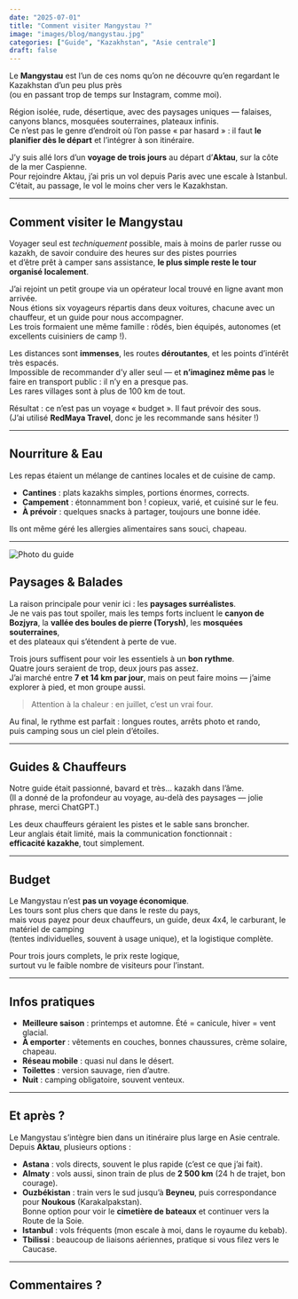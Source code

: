 ```yaml
---
date: "2025-07-01"
title: "Comment visiter Mangystau ?"
image: "images/blog/mangystau.jpg"
categories: ["Guide", "Kazakhstan", "Asie centrale"]
draft: false
---
```


Le **Mangystau** est l’un de ces noms qu’on ne découvre qu’en regardant le Kazakhstan d’un peu plus près  
(ou en passant trop de temps sur Instagram, comme moi).

Région isolée, rude, désertique, avec des paysages uniques — falaises, canyons blancs, mosquées souterraines, plateaux infinis.  
Ce n’est pas le genre d’endroit où l’on passe « par hasard » : il faut **le planifier dès le départ** et l’intégrer à son itinéraire.

J’y suis allé lors d’un **voyage de trois jours** au départ d’**Aktau**, sur la côte de la mer Caspienne.  
Pour rejoindre Aktau, j’ai pris un vol depuis Paris avec une escale à Istanbul.  
C’était, au passage, le vol le moins cher vers le Kazakhstan.

---

## Comment visiter le Mangystau

Voyager seul est *techniquement* possible, mais à moins de parler russe ou kazakh, de savoir conduire des heures sur des pistes pourries  
et d’être prêt à camper sans assistance, **le plus simple reste le tour organisé localement**.

J’ai rejoint un petit groupe via un opérateur local trouvé en ligne avant mon arrivée.  
Nous étions six voyageurs répartis dans deux voitures, chacune avec un chauffeur, et un guide pour nous accompagner.  
Les trois formaient une même famille : rôdés, bien équipés, autonomes (et excellents cuisiniers de camp !).

Les distances sont **immenses**, les routes **déroutantes**, et les points d’intérêt très espacés.  
Impossible de recommander d’y aller seul — et **n’imaginez même pas** le faire en transport public : il n’y en a presque pas.  
Les rares villages sont à plus de 100 km de tout.

Résultat : ce n’est pas un voyage « budget ». Il faut prévoir des sous.  
(J’ai utilisé **RedMaya Travel**, donc je les recommande sans hésiter !)

---

## Nourriture & Eau

Les repas étaient un mélange de cantines locales et de cuisine de camp.  

- **Cantines** : plats kazakhs simples, portions énormes, corrects.  
- **Campement** : étonnamment bon ! copieux, varié, et cuisiné sur le feu.  
- **À prévoir** : quelques snacks à partager, toujours une bonne idée.  

Ils ont même géré les allergies alimentaires sans souci, chapeau.

---

![Photo du guide](images/blog/redmaya.jpg)

## Paysages & Balades

La raison principale pour venir ici : les **paysages surréalistes**.  
Je ne vais pas tout spoiler, mais les temps forts incluent le **canyon de Bozjyra**, la **vallée des boules de pierre (Torysh)**, les **mosquées souterraines**,  
et des plateaux qui s’étendent à perte de vue.  

Trois jours suffisent pour voir les essentiels à un **bon rythme**.  
Quatre jours seraient de trop, deux jours pas assez.  
J’ai marché entre **7 et 14 km par jour**, mais on peut faire moins — j’aime explorer à pied, et mon groupe aussi.  

> Attention à la chaleur : en juillet, c’est un vrai four.

Au final, le rythme est parfait : longues routes, arrêts photo et rando,  
puis camping sous un ciel plein d’étoiles.

---

## Guides & Chauffeurs

Notre guide était passionné, bavard et très… kazakh dans l’âme.  
(Il a donné de la profondeur au voyage, au-delà des paysages — jolie phrase, merci ChatGPT.)

Les deux chauffeurs géraient les pistes et le sable sans broncher.  
Leur anglais était limité, mais la communication fonctionnait :  
**efficacité kazakhe**, tout simplement.

---

## Budget

Le Mangystau n’est **pas un voyage économique**.  
Les tours sont plus chers que dans le reste du pays,  
mais vous payez pour deux chauffeurs, un guide, deux 4x4, le carburant, le matériel de camping  
(tentes individuelles, souvent à usage unique), et la logistique complète.  

Pour trois jours complets, le prix reste logique,  
surtout vu le faible nombre de visiteurs pour l’instant.

---

## Infos pratiques

- **Meilleure saison** : printemps et automne. Été = canicule, hiver = vent glacial.  
- **À emporter** : vêtements en couches, bonnes chaussures, crème solaire, chapeau.  
- **Réseau mobile** : quasi nul dans le désert.  
- **Toilettes** : version sauvage, rien d’autre.  
- **Nuit** : camping obligatoire, souvent venteux.  

---

## Et après ?

Le Mangystau s’intègre bien dans un itinéraire plus large en Asie centrale.  
Depuis **Aktau**, plusieurs options :  

- **Astana** : vols directs, souvent le plus rapide (c’est ce que j’ai fait).  
- **Almaty** : vols aussi, sinon train de plus de **2 500 km** (24 h de trajet, bon courage).  
- **Ouzbékistan** : train vers le sud jusqu’à **Beyneu**, puis correspondance pour **Noukous** (Karakalpakstan).  
  Bonne option pour voir le **cimetière de bateaux** et continuer vers la Route de la Soie.  
- **Istanbul** : vols fréquents (mon escale à moi, dans le royaume du kebab).  
- **Tbilissi** : beaucoup de liaisons aériennes, pratique si vous filez vers le Caucase.  

  
---
Commentaires ?
---